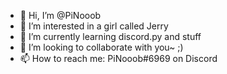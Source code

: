 - 👋 Hi, I’m @PiNooob
- 👀 I’m interested in a girl called Jerry
- 🌱 I’m currently learning discord.py and stuff
- 💞️ I’m looking to collaborate with you~ ;)
- 📫 How to reach me: PiNooob#6969 on Discord

<!---
PiNooob/PiNooob is a ✨ special ✨ repository because its `README.md` (this file) appears on your GitHub profile.
You can click the Preview link to take a look at your changes.
--->
